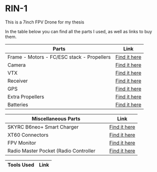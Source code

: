 # RIN-1
This is a 7inch FPV Drone for my thesis

In the table below you can find all the parts I used, as well as links to buy them.

|  Parts                                      | Link                                                                                                    |
|---------------------------------------------|---------------------------------------------------------------------------------------------------------|
| Frame - Motors - FC/ESC stack - Propellers  | [Find it here](https://s.click.aliexpress.com/e/_okiogpY 'Frame - Motors - FC/ESC stack - Propellers')  |
| Camera                                      | [Find it here](https://s.click.aliexpress.com/e/_on3X89u 'Camera')                                      |
| VTX                                         | [Find it here](https://s.click.aliexpress.com/e/_omchp3g 'VTX')                                         |
| Receiver                                    | [Find it here](https://s.click.aliexpress.com/e/_ok7ugV0 'Receiver')                                    |
| GPS                                         | [Find it here](https://s.click.aliexpress.com/e/_ooyPuFG 'GPS')                                         |
| Extra Propellers                            | [Find it here](https://s.click.aliexpress.com/e/_ok4nbYa 'Extra Propellers')                            |
| Batteries                                   | [Find it here](https://www.nkon.nl/en/sony-murata-us18650-vtc6.html 'Batteries')                        |


|  Miscellaneous Parts                        | Link                                                                                                    |
|---------------------------------------------|---------------------------------------------------------------------------------------------------------|
| ​SKYRC B6neo+ Smart Charger                  | [Find it here](https://s.click.aliexpress.com/e/_okLw5lM 'Charger')                                     |
| XT60 Connectors                             | [Find it here](https://s.click.aliexpress.com/e/_oBxwKgA 'XT60 Connectors')                             |
| FPV Monitor                                 | [Find it here](https://s.click.aliexpress.com/e/_omEpgCA 'FPV Monitor')                                 |
| Radio Master Pocket (Radio Controller &nbsp; &nbsp;&nbsp; &nbsp;   | [Find it here](https://s.click.aliexpress.com/e/_oD5CmES 'Controller')           |

|  Tools Used                                 | Link                                                                                                    |
|---------------------------------------------|---------------------------------------------------------------------------------------------------------|
